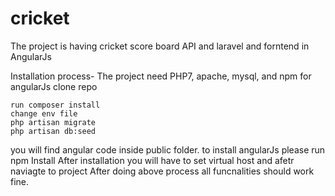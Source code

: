 # cricket
The project is having cricket score board API and laravel and forntend in AngularJs

Installation process-
The project need PHP7, apache, mysql, and npm for angularJs
    clone repo
    
    run composer install
    change env file
    php artisan migrate
    php artisan db:seed
   
you will find angular code inside public folder. to install angularJs please run
    npm Install
After installation you will have to set virtual host and afetr naviagte to project
After doing above process all funcnalities should work fine. 
